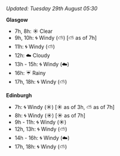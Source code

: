*Updated: Tuesday 29th August 05:30*

**Glasgow**

* 7h, 8h: :sunny: Clear
* 9h, 10h: :cyclone: Windy (:partly_sunny:) [:partly_sunny: as of 7h]
* 11h: :cyclone: Windy (:partly_sunny:)
* 12h: :cloud: Cloudy
* 13h - 15h: :cyclone: Windy (:cloud:)
* 16h: :umbrella: Rainy
* 17h, 18h: :cyclone: Windy (:partly_sunny:)

**Edinburgh**

* 7h: :cyclone: Windy (:sunny:) [:sunny: as of 3h, :partly_sunny: as of 7h]
* 8h: :cyclone: Windy (:sunny:) [:sunny: as of 7h]
* 9h - 11h: :cyclone: Windy (:sunny:)
* 12h, 13h: :cyclone: Windy (:partly_sunny:)
* 14h - 16h: :cyclone: Windy (:cloud:)
* 17h, 18h: :cyclone: Windy (:partly_sunny:)
